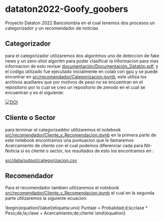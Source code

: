 # dataton2022-Goofy_goobers
 Proyecto Dataton 2022 Bancolombia en el cual tenemos dos procesos un categorizador y un recomendador de noticias
 
## Categorizador
para el categorizador utilizaremos dos algoritmos uno de deteccion de fake news y un zero-shot algoritm para poder clasificar la informacion para mas informacion de esto revisar [documentación/Documentación_Datatón.pdf][DocDat], y el codigo utilizado fue ejecutado inicialmente en colab con gpu y se puede encontrar en [src/recomendador/Categorizacion.ipynb][CatCod], este utiliza los archivos auxiliares que por motivos de peso no se encuentran en el repositorio por lo cual se creo un repositorio de zenodo en el cual se encuentran y es el siguiente:

[![DOI](https://zenodo.org/badge/DOI/10.5281/zenodo.7317351.svg)](https://doi.org/10.5281/zenodo.7317351)

## Cliente o Sector
para terminar el categorizaddor utilizaremos el notebook [src/recomendador/Cliente_y_Recomendacion.ipynb][RecCod] en la primera parte de este notebook encontramos una puntuacion que le llamaremos Acercamiento de cliente con el cual podemos diferenciar cada para Nit-Noticia si es cliente o sector, los resultados de esto los encontramos en :
 
 [src/data/output/categorizacion.csv][CatRes]

## Recomendador
Para el recomendador tambien utilizaremos el notebook [src/recomendador/Cliente_y_Recomendacion.ipynb][RecCod] el cual en la segunda parte utilizaremos la siguiente ecuacion:

\begin{equation}\label{etiqueta:uno}
Puntaje = Probalidad\;d\;la\;clase * Peso\;de\;la\;clase + Acercamiento\;de\;cliente
\end{equation}

  



   [DocDat]: <https://github.com/TheGoofyGoobersTeam/dataton2022-Goofy_goobers/blob/main/documentaci%C3%B3n/Documentaci%C3%B3n_Datat%C3%B3n.pdf>
   [CatCod]: <https://github.com/TheGoofyGoobersTeam/dataton2022-Goofy_goobers/blob/main/src/recomendador/Categorizacion.ipynb>
   [CatRes]: <https://github.com/TheGoofyGoobersTeam/dataton2022-Goofy_goobers/blob/main/src/data/output/categorizacion.csv>
   [RecCod]: <https://github.com/TheGoofyGoobersTeam/dataton2022-Goofy_goobers/blob/main/src/recomendador/Cliente_y_Recomendacion.ipynb>
